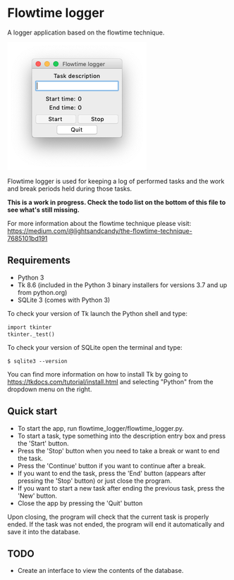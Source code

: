 Flowtime logger
===============
A logger application based on the flowtime technique.

![Logger window](flogger.png)

Flowtime logger is used for keeping a log of performed tasks and the work and break periods held during those tasks.

**This is a work in progress. Check the todo list on the bottom of this file to see what's still missing.**

For more information about the flowtime technique please visit:
https://medium.com/@lightsandcandy/the-flowtime-technique-7685101bd191

Requirements
-------------

- Python 3
- Tk 8.6 (included in the Python 3 binary installers for versions 3.7 and up from python.org)
- SQLite 3 (comes with Python 3)

To check your version of Tk launch the Python shell and type:

    import tkinter
    tkinter._test()

To check your version of SQLite open the terminal and type:

    $ sqlite3 --version

You can find more information on how to install Tk by going to https://tkdocs.com/tutorial/install.html and selecting "Python" from the dropdown menu on the right.

Quick start
-----------

 - To start the app, run flowtime_logger/flowtime_logger.py.
 - To start a task, type something into the description entry box and press the 'Start' button.
 - Press the 'Stop' button when you need to take a break or want to end the task.
 - Press the 'Continue' button if you want to continue after a break.
 - If you want to end the task, press the 'End' button (appears after pressing the 'Stop' button) or just close the program.
 - If you want to start a new task after ending the previous task, press the 'New' button.
 - Close the app by pressing the 'Quit' button

 Upon closing, the program will check that the current task is properly ended.
 If the task was not ended, the program will end it automatically and save it into the database.

 TODO
 ----

 - Create an interface to view the contents of the database.